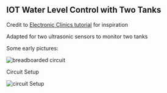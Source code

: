 ## IOT Water Level Control with Two Tanks

Credit to [Electronic Clinics tutorial](https://www.electroniclinic.com/iot-water-level-monitoring-using-ultrasonic-sensor/) for inspiration

Adapted for two ultrasonic sensors to monitor two tanks

Some early pictures:

![breadboarded circuit](https://res.cloudinary.com/folafunmi/image/upload/v1583605249/20200307_114311_jfjoo8.jpg)

Circuit Setup

![circuit Setup](https://res.cloudinary.com/folafunmi/image/upload/v1584051030/Circuit_ra5s8v.png)